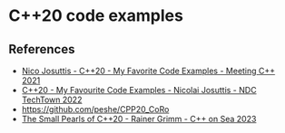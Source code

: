 # C++20 code examples

## References
* [Nico Josuttis - C++20 - My Favorite Code Examples - Meeting C++ 2021](https://www.youtube.com/watch?v=ey4pTOfdi9k)
* [C++20 - My Favourite Code Examples - Nicolai Josuttis - NDC TechTown 2022](https://www.youtube.com/watch?v=ailViuK1gmk)
* <https://github.com/peshe/CPP20_CoRo>
* [The Small Pearls of C++20 - Rainer Grimm - C++ on Sea 2023](https://www.youtube.com/watch?v=amiWkbp5DDY)
